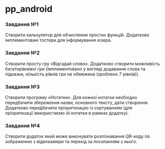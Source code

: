 # pp_android

### Завдання №1

Створити калькулятор для обчислення простих функцій. Додатково імплементовані тостери для інформування юзера.

### Завдання №2

Створити просту гру «Відгадай слово». Додатково створити можливість багаторівневої гри (імплементовано у вигляді додавання слова та підказки, кількість рівнів гри не обмежена (зроблено 7 рівнів)).

### Завдання №3

Створити програму «Нотатки». Для кожної нотатки необхідно передбачити збереження назви, основного тексту, дати створення. Додатково передбачити пріоритизацію із сортуванням (для пріоритизації використаємо id нотатки в рамках додатку).

### Завдання №4

Створити додаток який може виконувати розпізнавання QR-коду по зображенню з відеокамери та перехід за посиланням з нього.
